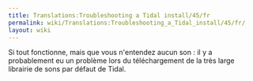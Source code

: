 ```yaml
---
title: Translations:Troubleshooting a Tidal install/45/fr
permalink: wiki/Translations:Troubleshooting_a_Tidal_install/45/fr/
layout: wiki
---
```


Si tout fonctionne, mais que vous n'entendez aucun son : il y a
probablement eu un problème lors du téléchargement de la très large
librairie de sons par défaut de Tidal.
